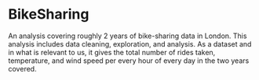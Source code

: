 # BikeSharing
An analysis covering roughly 2 years of bike-sharing data in London. This analysis includes data cleaning, exploration, and analysis.
As a dataset and in what is relevant to us, it gives the total number of rides taken, temperature, and wind speed per every hour of
every day in the two years covered. 

